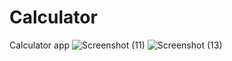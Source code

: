 # Calculator
Calculator app
![Screenshot (11)](https://user-images.githubusercontent.com/45233307/169073134-49459c35-d554-46ec-a5c9-b37f35592735.png)
![Screenshot (13)](https://user-images.githubusercontent.com/45233307/169073304-0dffa09d-a746-4400-bad6-aa4b235dd031.png)
